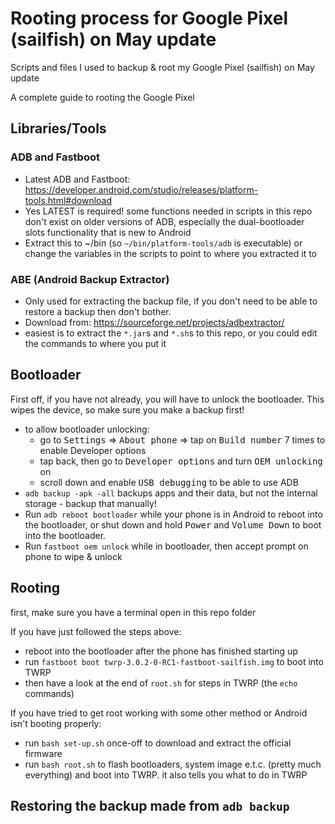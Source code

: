 # Rooting process for Google Pixel (sailfish) on May update
Scripts and files I used to backup & root my Google Pixel (sailfish) on May update

A complete guide to rooting the Google Pixel

## Libraries/Tools
### ADB and Fastboot
- Latest ADB and Fastboot: https://developer.android.com/studio/releases/platform-tools.html#download
- Yes LATEST is required! some functions needed in scripts in this repo don't exist on older versions of ADB, especially the dual-bootloader slots functionality that is new to Android
- Extract this to ~/bin (so `~/bin/platform-tools/adb` is executable) or change the variables in the scripts to point to where you extracted it to

### ABE (Android Backup Extractor)
- Only used for extracting the backup file, if you don't need to be able to restore a backup then don't bother.
- Download from: https://sourceforge.net/projects/adbextractor/
- easiest is to extract the `*.jar`s and `*.sh`s to this repo, or you could edit the commands to where you put it

## Bootloader
First off, if you have not already, you will have to unlock the bootloader. This wipes the device, so make sure you make a backup first!

- to allow bootloader unlocking:
  - go to <kbd>Settings</kbd> => <kbd>About phone</kbd> => tap on <kbd>Build number</kbd> 7 times to enable Developer options
  - tap back, then go to <kbd>Developer options</kbd> and turn <kbd>OEM unlocking</kbd> on
  - scroll down and enable <kbd>USB debugging</kbd> to be able to use ADB
- `adb backup -apk -all` backups apps and their data, but not the internal storage - backup that manually!
- Run `adb reboot bootloader` while your phone is in Android to reboot into the bootloader, or shut down and hold <kbd>Power</kbd> and <kbd>Volume Down</kbd> to boot into the bootloader.
- Run `fastboot oem unlock` while in bootloader, then accept prompt on phone to wipe & unlock

## Rooting
first, make sure you have a terminal open in this repo folder

If you have just followed the steps above:
- reboot into the bootloader after the phone has finished starting up
- run `fastboot boot twrp-3.0.2-0-RC1-fastboot-sailfish.img` to boot into TWRP
- then have a look at the end of `root.sh` for steps in TWRP (the `echo` commands)

If you have tried to get root working with some other method or Android isn't booting properly:
- run `bash set-up.sh` once-off to download and extract the official firmware
- run `bash root.sh` to flash bootloaders, system image e.t.c. (pretty much everything) and boot into TWRP. it also tells you what to do in TWRP

## Restoring the backup made from `adb backup`
